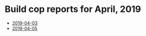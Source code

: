 # Build cop reports for April, 2019

* [2019-04-03](https://bitbucket.org/osrf/gazebo/wiki/buildcop/2019/04/03.md)
* [2019-04-05](https://bitbucket.org/osrf/gazebo/wiki/buildcop/2019/04/05.md)
